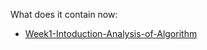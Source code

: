 
What does it contain now:
- [Week1-Intoduction-Analysis-of-Algorithm](/Week1-Intoduction-Analysis-of-Algorithm/)
